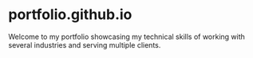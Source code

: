 # portfolio.github.io
Welcome to my portfolio showcasing my technical skills of working with several industries and serving multiple clients.
